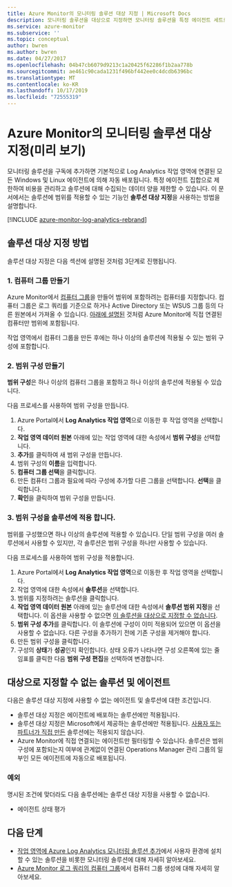 ```yaml
---
title: Azure Monitor의 모니터링 솔루션 대상 지정 | Microsoft Docs
description: 모니터링 솔루션을 대상으로 지정하면 모니터링 솔루션을 특정 에이전트 세트로 한정할 수 있습니다.  이 문서에서는 범위 구성을 만들고 솔루션에 적용하는 방법을 설명합니다.
ms.service: azure-monitor
ms.subservice: ''
ms.topic: conceptual
author: bwren
ms.author: bwren
ms.date: 04/27/2017
ms.openlocfilehash: 04b47cb6079d9213c1a20425f62286f1b2aa778b
ms.sourcegitcommit: ae461c90cada1231f496bf442ee0c4dcdb6396bc
ms.translationtype: MT
ms.contentlocale: ko-KR
ms.lasthandoff: 10/17/2019
ms.locfileid: "72555319"
---
```

# <a name="targeting-monitoring-solutions-in-azure-monitor-preview"></a>Azure Monitor의 모니터링 솔루션 대상 지정(미리 보기)
모니터링 솔루션을 구독에 추가하면 기본적으로 Log Analytics 작업 영역에 연결된 모든 Windows 및 Linux 에이전트에 의해 자동 배포됩니다.  특정 에이전트 집합으로 제한하여 비용을 관리하고 솔루션에 대해 수집되는 데이터 양을 제한할 수 있습니다.  이 문서에서는 솔루션에 범위를 적용할 수 있는 기능인 **솔루션 대상 지정**을 사용하는 방법을 설명합니다.

[!INCLUDE [azure-monitor-log-analytics-rebrand](../../../includes/azure-monitor-log-analytics-rebrand.md)]

## <a name="how-to-target-a-solution"></a>솔루션 대상 지정 방법
솔루션 대상 지정은 다음 섹션에 설명된 것처럼 3단계로 진행됩니다. 


### <a name="1-create-a-computer-group"></a>1. 컴퓨터 그룹 만들기
Azure Monitor에서 [컴퓨터 그룹](../platform/computer-groups.md)을 만들어 범위에 포함하려는 컴퓨터를 지정합니다.  컴퓨터 그룹은 로그 쿼리를 기준으로 하거나 Active Directory 또는 WSUS 그룹 등의 다른 원본에서 가져올 수 있습니다. [아래에 설명된](#solutions-and-agents-that-cant-be-targeted) 것처럼 Azure Monitor에 직접 연결된 컴퓨터만 범위에 포함됩니다.

작업 영역에서 컴퓨터 그룹을 만든 후에는 하나 이상의 솔루션에 적용될 수 있는 범위 구성에 포함합니다.
 
 
### <a name="2-create-a-scope-configuration"></a>2. 범위 구성 만들기
 **범위 구성**은 하나 이상의 컴퓨터 그룹을 포함하고 하나 이상의 솔루션에 적용될 수 있습니다. 
 
 다음 프로세스를 사용하여 범위 구성을 만듭니다.  

 1. Azure Portal에서 **Log Analytics 작업 영역**으로 이동한 후 작업 영역을 선택합니다.
 2. **작업 영역 데이터 원본** 아래에 있는 작업 영역에 대한 속성에서 **범위 구성**을 선택합니다.
 3. **추가**를 클릭하여 새 범위 구성을 만듭니다.
 4. 범위 구성의 **이름**을 입력합니다.
 5. **컴퓨터 그룹 선택**을 클릭합니다.
 6. 만든 컴퓨터 그룹과 필요에 따라 구성에 추가할 다른 그룹을 선택합니다.  **선택**을 클릭합니다.  
 6. **확인**을 클릭하여 범위 구성을 만듭니다. 


### <a name="3-apply-the-scope-configuration-to-a-solution"></a>3. 범위 구성을 솔루션에 적용 합니다.
범위를 구성했으면 하나 이상의 솔루션에 적용할 수 있습니다.  단일 범위 구성을 여러 솔루션에서 사용할 수 있지만, 각 솔루션은 범위 구성을 하나만 사용할 수 있습니다.

다음 프로세스를 사용하여 범위 구성을 적용합니다.  

 1. Azure Portal에서 **Log Analytics 작업 영역**으로 이동한 후 작업 영역을 선택합니다.
 2. 작업 영역에 대한 속성에서 **솔루션**을 선택합니다.
 3. 범위를 지정하려는 솔루션을 클릭합니다.
 4. **작업 영역 데이터 원본** 아래에 있는 솔루션에 대한 속성에서 **솔루션 범위 지정**을 선택합니다.  이 옵션을 사용할 수 없으면 [이 솔루션을 대상으로 지정할 수 없습니다](#solutions-and-agents-that-cant-be-targeted).
 5. **범위 구성 추가**를 클릭합니다.  이 솔루션에 구성이 이미 적용되어 있으면 이 옵션을 사용할 수 없습니다.  다른 구성을 추가하기 전에 기존 구성을 제거해야 합니다.
 6. 만든 범위 구성을 클릭합니다.
 7. 구성의 **상태**가 **성공**인지 확인합니다.  상태 오류가 나타나면 구성 오른쪽에 있는 줄임표를 클릭한 다음 **범위 구성 편집**을 선택하여 변경합니다.

## <a name="solutions-and-agents-that-cant-be-targeted"></a>대상으로 지정할 수 없는 솔루션 및 에이전트
다음은 솔루션 대상 지정에 사용할 수 없는 에이전트 및 솔루션에 대한 조건입니다.

- 솔루션 대상 지정은 에이전트에 배포하는 솔루션에만 적용됩니다.
- 솔루션 대상 지정은 Microsoft에서 제공하는 솔루션에만 적용됩니다.  [사용자 또는 파트너가 직접 만든](solutions-creating.md) 솔루션에는 적용되지 않습니다.
- Azure Monitor에 직접 연결되는 에이전트만 필터링할 수 있습니다.  솔루션은 범위 구성에 포함되는지 여부에 관계없이 연결된 Operations Manager 관리 그룹의 일부인 모든 에이전트에 자동으로 배포됩니다.

### <a name="exceptions"></a>예외
명시된 조건에 맞더라도 다음 솔루션에는 솔루션 대상 지정을 사용할 수 없습니다.

- 에이전트 상태 평가

## <a name="next-steps"></a>다음 단계
- [작업 영역에 Azure Log Analytics 모니터링 솔루션 추가](solutions.md)에서 사용자 환경에 설치할 수 있는 솔루션을 비롯한 모니터링 솔루션에 대해 자세히 알아보세요.
- [Azure Monitor 로그 쿼리의 컴퓨터 그룹](../platform/computer-groups.md)에서 컴퓨터 그룹 생성에 대해 자세히 알아보세요.
